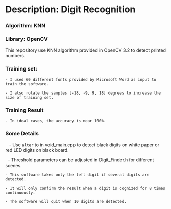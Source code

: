 # Description: Digit Recognition
### Algorithm: KNN
### Library: OpenCV

This repository use KNN algorithm provided in OpenCV 3.2 to detect printed numbers.

### Training set:
    - I used 60 different fonts provided by Microsoft Word as input to train the software.
    
    - I also rotate the samples [-18, -9, 9, 18] degrees to increase the size of training set.

### Training Result
    - In ideal cases, the accuracy is near 100%.

### Some Details

    - Use `alter` to in void_main.cpp to detect black digits on white paper or red LED digits on black board.
    
    - Threshold parameters can be adjusted in Digit_Finder.h for different scenes.
    
    - This software takes only the left digit if several digits are detected.
    
    - It will only confirm the result when a digit is cognized for 8 times continuously.
    
    - The software will quit when 10 digits are detected.
